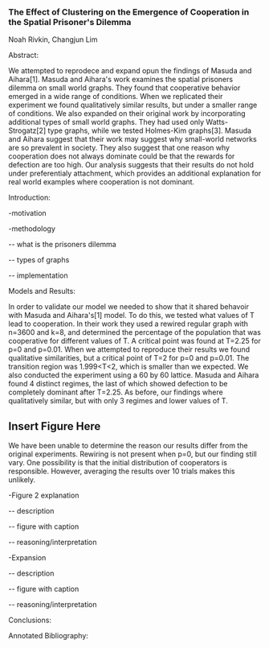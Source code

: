 ### The Effect of Clustering on the Emergence of Cooperation in the Spatial Prisoner's Dilemma

Noah Rivkin, Changjun Lim

Abstract:

We attempted to reprodece and expand opun the findings of Masuda and Aihara[1]. Masuda and Aihara's work examines the spatial prisoners dilemma on small world graphs. They found that cooperative behavior emerged in a wide range of conditions. When we replicated their experiment we found qualitatively similar results, but under a smaller range of conditions. We also expanded on their original work by incorporating additional types of small world graphs. They had used only Watts-Strogatz[2] type graphs, while we tested Holmes-Kim graphs[3]. Masuda and Aihara suggest that their work may suggest why small-world networks are so prevalent in society. They also suggest that one reason why cooperation does not always dominate could be that the rewards for defection are too high. Our analysis suggests that their results do not hold under preferentialy attachment, which provides an additional explanation for real world examples where cooperation is not dominant.


Introduction:



-motivation



-methodology

-- what is the prisoners dilemma

-- types of graphs

-- implementation

Models and Results:

In order to validate our model we needed to show that it shared behavoir with Masuda and Aihara's[1] model. To do this, we tested what values of T lead to cooperation. In their work they used a rewired regular graph with n=3600 and k=8, and determined the percentage of the population that was cooperative for different values of T. A critical point was found at T=2.25 for p=0 and p=0.01. When we attempted to reproduce their results we found qualitative similarities, but a critical point of T=2 for p=0 and p=0.01. The transition region was 1.999<T<2, which is smaller than we expected. We also conducted the experiment using a 60 by 60 lattice. Masuda and Aihara found 4 distinct regimes, the last of which showed defection to be completely dominant after T=2.25. As before, our findings where qualitatively similar, but with only 3 regimes and lower values of T. 

## Insert Figure Here

We have been unable to determine the reason our results differ from the original experiments. Rewiring is not present when p=0, but our finding still vary. One possibility is that the initial distribution of cooperators is responsible. However, averaging the results over 10 trials makes this unlikely.



-Figure 2 explanation

-- description

-- figure with caption

-- reasoning/interpretation



-Expansion

-- description

-- figure with caption

-- reasoning/interpretation

Conclusions:

Annotated Bibliography:
